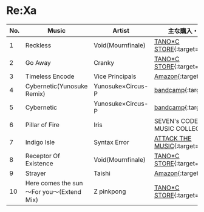 # Re:Xa

| No. | Music  | Artist | 主な購入・視聴URL |
| ------ | ------ | ------ | ------ |
|1| Reckless | Void(Mournfinale) | [TANO\*C STORE](https://www.tanocstore.net/shopdetail/000000002101/){:target="_blank"} |
|2| Go Away | Cranky | [TANO\*C STORE](https://www.tanocstore.net/shopdetail/000000001861/){:target="_blank"} |
|3| Timeless Encode | Vice Principals | [Amazon](https://www.amazon.co.jp/dp/B004BWP6SE){:target="_blank"} |
|4| Cybernetic(Yunosuke Remix) | Yunosuke×Circus-P | [bandcamp](https://yunosuke-official.bandcamp.com/album/cybernetic){:target="_blank"} |
|5| Cybernetic | Yunosuke×Circus-P | [bandcamp](https://yunosuke-official.bandcamp.com/album/cybernetic){:target="_blank"} |
|6| Pillar of Fire | Iris | SEVEN's CODE SPECIAL MUSIC COLLECTION |
|7| Indigo Isle | Syntax Error | [ATTACK THE MUSIC](https://shop.attackthemusic.com/album/indigo-isle){:target="_blank"} |
|8| Receptor Of Existence | Void(Mournfinale) | [TANO\*C STORE](https://www.tanocstore.net/shopdetail/000000002101/){:target="_blank"} |
|9| Strayer | Taishi | [Amazon](https://www.amazon.co.jp/dp/B01MU7Y8D3){:target="_blank"} |
|10| Here comes the sun ～For you～(Extend Mix) | Z pinkpong | [TANO\*C STORE](https://www.tanocstore.net/shopdetail/000000001713/){:target="_blank"} |
